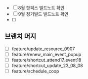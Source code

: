 

- [ ] 8월 핫픽스 빌드노트 확인
- [ ] 9월 정기빌드 빌드노트 확인
- [ ] 






## 브랜치 머지

- [ ] feature/update_resource_0907
- [ ] feature/renew_main_event_popup 
- [ ] feature/shortcut_attend17_event18
- [ ] feature/shortcut_update_23_08_08
- [ ] feature/schedule_coop
